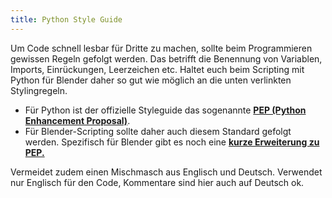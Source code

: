```yaml
---
title: Python Style Guide
---
```


Um Code schnell lesbar für Dritte zu machen, sollte beim Programmieren gewissen Regeln gefolgt werden. Das betrifft die Benennung von Variablen, Imports, Einrückungen, Leerzeichen etc. Haltet euch beim Scripting mit Python für Blender daher so gut wie möglich an die unten verlinkten Stylingregeln.


- Für Python ist der offizielle Styleguide das sogenannte [**PEP (Python Enhancement Proposal)**](https://www.python.org/dev/peps/pep-0008/).
- Für Blender-Scripting sollte daher auch diesem Standard gefolgt werden. Spezifisch für Blender gibt es noch eine [**kurze Erweiterung zu PEP.**](https://wiki.blender.org/wiki/Style_Guide/Python)

Vermeidet zudem einen Mischmasch aus Englisch und Deutsch. Verwendet nur Englisch für den Code, Kommentare sind hier auch auf Deutsch ok.